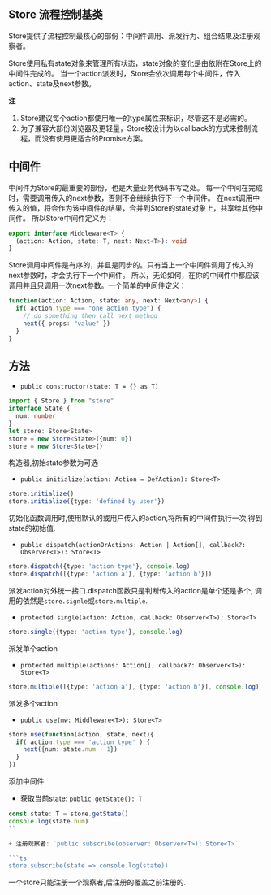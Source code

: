 ## Store 流程控制基类
Store提供了流程控制最核心的部份：中间件调用、派发行为、组合结果及注册观察者。

Store使用私有state对象来管理所有状态，state对象的变化是由依附在Store上的中间件完成的。
当一个action派发时，Store会依次调用每个中间件，传入action、state及next参数。

**注**
1. Store建议每个action都使用唯一的type属性来标识，尽管这不是必需的。
2. 为了兼容大部份浏览器及更轻量，Store被设计为以callback的方式来控制流程，而没有使用更适合的Promise方案。

## 中间件
中间件为Store的最重要的部份，也是大量业务代码书写之处。
每一个中间在完成时，需要调用传入的next参数，否则不会继续执行下一个中间件。
在next调用中传入的值，将会作为该中间件的结果，合并到Store的state对象上，共享给其他中间件。
所以Store中间件定义为：
```ts
export interface Middleware<T> {
  (action: Action, state: T, next: Next<T>): void
}
```
Store调用中间件是有序的，并且是同步的。只有当上一个中间件调用了传入的next参数时，才会执行下一个中间件。
所以，无论如何，在你的中间件中都应该调用并且只调用一次next参数。一个简单的中间件定义：
```ts
function(action: Action, state: any, next: Next<any>) {
  if( action.type === "one action type") {
    // do something then call next method
    next({ props: "value" })
  }
}
```

## 方法
+ `public constructor(state: T = {} as T)`

```ts
import { Store } from "store"
interface State {
  num: number
}
let store: Store<State>
store = new Store<State>({num: 0})
store = new Store<State>()
```
构造器,初始state参数为可选

+ `public initialize(action: Action = DefAction): Store<T>`

```ts
store.initialize()
store.initialize({type: 'defined by user'})
```
初始化函数调用时,使用默认的或用户传入的action,将所有的中间件执行一次,得到state的初始值.

+ `public dispatch(actionOrActions: Action | Action[], callback?: Observer<T>): Store<T>`

```ts
store.dispatch({type: 'action type'}, console.log)
store.dispatch([{type: 'action a'}, {type: 'action b'}])
```
派发action对外统一接口.dispatch函数只是判断传入的action是单个还是多个,
调用的依然是`store.signle`或`store.multiple`.

+ `protected single(action: Action, callback: Observer<T>): Store<T>`

```ts
store.single({type: 'action type'}, console.log)
```
派发单个action

+ `protected multiple(actions: Action[], callback?: Observer<T>): Store<T>`

```ts
store.multiple([{type: 'action a'}, {type: 'action b'}], console.log)
```
派发多个action

+ `public use(mw: Middleware<T>): Store<T>`

```ts
store.use(function(action, state, next){
  if( action.type === 'action type' ) {
    next({num: state.num + 1})
  }
})
```
添加中间件

+ 获取当前state: `public getState(): T`

```ts
const state: T = store.getState()
console.log(state.num)
``

+ 注册观察者: `public subscribe(observer: Observer<T>): Store<T>`

```ts
store.subscribe(state => console.log(state))
```
一个store只能注册一个观察者,后注册的覆盖之前注册的.
